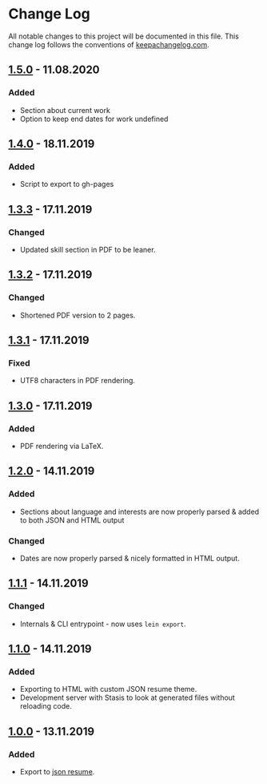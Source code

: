 # Change Log
All notable changes to this project will be documented in this file. This change log follows the conventions of [keepachangelog.com](http://keepachangelog.com/).

## [1.5.0] - 11.08.2020
### Added
- Section about current work
- Option to keep end dates for work undefined

## [1.4.0] - 18.11.2019
### Added
- Script to export to gh-pages

## [1.3.3] - 17.11.2019
### Changed
- Updated skill section in PDF to be leaner.

## [1.3.2] - 17.11.2019
### Changed
- Shortened PDF version to 2 pages.

## [1.3.1] - 17.11.2019
### Fixed
- UTF8 characters in PDF rendering.

## [1.3.0] - 17.11.2019
### Added
- PDF rendering via LaTeX.

## [1.2.0] - 14.11.2019
### Added
- Sections about language and interests are now properly parsed & added to both JSON and HTML output

### Changed
- Dates are now properly parsed & nicely formatted in HTML output.

## [1.1.1] - 14.11.2019
### Changed
- Internals & CLI entrypoint - now uses `lein export`.

## [1.1.0] - 14.11.2019
### Added
- Exporting to HTML with custom JSON resume theme.
- Development server with Stasis to look at generated files without reloading code.

## [1.0.0] - 13.11.2019
### Added
- Export to [json resume](jsonresume.org).

[1.5.0]: https://github.com/scoiatael/resume/compare/v1.4.0...v1.5.0
[1.4.0]: https://github.com/scoiatael/resume/compare/v1.3.3...v1.4.0
[1.3.3]: https://github.com/scoiatael/resume/compare/v1.3.2...v1.3.3
[1.3.2]: https://github.com/scoiatael/resume/compare/v1.3.1...v1.3.2
[1.3.1]: https://github.com/scoiatael/resume/compare/v1.3.0...v1.3.1
[1.3.0]: https://github.com/scoiatael/resume/compare/v1.2.0...v1.3.0
[1.2.0]: https://github.com/scoiatael/resume/compare/v1.1.1...v1.2.0
[1.1.1]: https://github.com/scoiatael/resume/compare/v1.1.0...v1.1.1
[1.1.0]: https://github.com/scoiatael/resume/compare/v1.0.0...v1.1.0
[1.0.0]: https://github.com/scoiatael/resume/releases/v1.0.0

